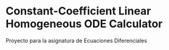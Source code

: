 # Constant-Coefficient Linear Homogeneous ODE Calculator

Proyecto para la asignatura de Ecuaciones Diferenciales